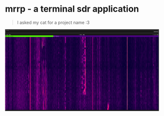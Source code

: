 # mrrp - a terminal sdr application

> I asked my cat for a project name :3

![mrrp-cli screenshot](doc/screenshot.png)
